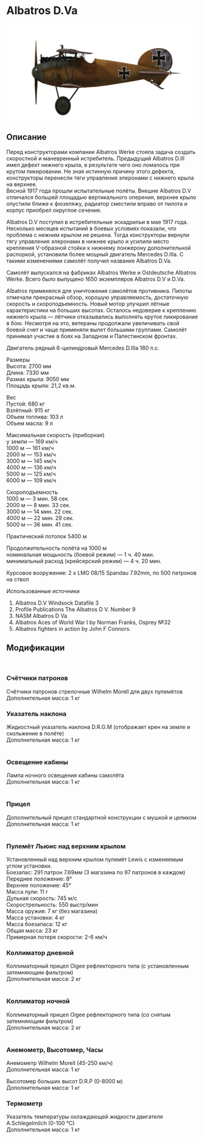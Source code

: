 # Albatros D.Va  
  
![albatrosd5](../images/albatrosd5.png)  
  
## Описание  
  
Перед конструкторами компании Albatros Werke стояла задача создать скоростной и маневренный истребитель. Предыдущий Albatros D.III имел дефект нижнего крыла, в результате чего оно ломалось при крутом пикировании. Не зная истинную причину этого дефекта, конструкторы перенесли тяги управления элеронами c нижнего крыла на верхнее.  
Весной 1917 года прошли испытательные полёты. Внешне Albatros D.V отличался большей площадью вертикального оперения, верхнее крыло опустили ближе к фюзеляжу, радиатор сместили вправо от пилота и корпус приобрел округлое сечение.  
  
Albatros D.V поступил в истребительные эскадрильи в мае 1917 года. Несколько месяцев испытаний в боевых условиях показали, что проблема с нижним крылом не решена. Тогда конструкторы вернули тягу управления элеронами в нижнее крыло и усилили место крепления V-образной стойки к нижнему лонжерону дополнительной распоркой, установили более мощный двигатель Mercedes D.IIIa. С такими изменениями самолёт получил название Albatros D.Va.  
  
Самолёт выпускался на фабриках Albatros Werke и Ostdeutsche Albatros Werke. Всего было выпущено 1650 экземпляров Albatros D.V и D.Va.  
  
Albatros применялся для уничтожения самолётов противника. Пилоты отмечали прекрасный обзор, хорошую управляемость, достаточную скорость и скороподъемность. Новый мотор улучшил лётные характеристики на больших высотах. Осталось недоверие к креплению нижнего крыла — лётчики отказывались выполнять крутое пикирование в бою. Несмотря на это, ветераны продолжали увеличивать свой боевой счет и чаще применяли вылет большими группами. Самолёт принимал участие в боях на Западном и Палестинском фронтах.  
  
  
Двигатель рядный 6-цилиндровый Mercedes D.IIIa 180 л.с.  
  
Размеры  
Высота: 2700 мм  
Длина: 7330 мм  
Размах крыла: 9050 мм  
Площадь крыла:  21,2 кв.м.  
  
Вес  
Пустой: 680 кг  
Взлётный: 915 кг  
Объем топлива: 103 л  
Объем масла: 9 л  
  
Максимальная скорость (приборная)  
у земли — 169 км/ч  
1000 м — 161 км/ч  
2000 м — 153 км/ч  
3000 м — 145 км/ч  
4000 м — 136 км/ч  
5000 м — 125 км/ч  
6000 м — 109 км/ч  
  
Скороподъемность  
1000 м —  3 мин. 58 сек.  
2000 м —  8 мин. 33 сек.  
3000 м — 14 мин. 22 сек.  
4000 м — 22 мин. 29 сек.  
5000 м — 36 мин. 41 сек.  
  
Практический потолок 5400 м  
  
Продолжительность полёта на 1000 м  
номинальная мощьность (боевой режим) — 1 ч. 40 мин.  
минимальный расход (крейсерский режим) — 4 ч. 20 мин.  
  
Курсовое вооружение: 2 x LMG 08/15 Spandau 7.92mm, по 500 патронов на ствол  
  
Использованные источники  
1) Albatros D.V  Windsock Datafile 3  
2) Profile Publications The Albatros D V. Number 9  
3) NASM Albatros D Va  
4) Albatros Aces of World War I by Norman Franks, Osprey №32  
5) Albatros fighters in action by John F Connors.  
  
## Модификации  
  ﻿
  
### Счётчики патронов  
  
Счётчики патронов стрелочные Wilhelm Morell для двух пулемётов  
Дополнительная масса: 1 кг  ﻿
  
### Указатель наклона  
  
Жидкостный указатель наклона D.R.G.M (отображает крен на земле и скольжение в полёте)  
Дополнительная масса: 1 кг  
  ﻿
  
### Освещение кабины  
  
Лампа ночного освещения кабины самолёта  
Дополнительная масса: 1 кг  
  ﻿
  
### Прицел  
  
Дополнительный прицел стандартной конструкции с мушкой и целиком  
Дополнительная масса: 1 кг  
  ﻿
  
### Пулемёт Льюис над верхним крылом  
  
Установленный над верхним крылом пулемёт Lewis с изменяемым углом установки.  
Боезапас: 291 патрон 7.69мм (3 магазина по 97 патронов в каждом)  
Переднее положение: 8°  
Верхнее положение: 45°  
Масса пули: 11 г  
Дульная скорость: 745 м/с  
Скорострельность: 550 выстр/мин  
Масса оружия: 7 кг (без магазина)  
Масса установки: 4 кг  
Масса боезапаса: 12 кг  
Общая масса: 23 кг  
Примерная потеря скорости: 2-6 км/ч  ﻿
  
### Коллиматор дневной  
  
Коллиматорный прицел Oigee рефлекторного типа (с установленным затемняющим фильтром)  
Дополнительная масса: 2 кг  
  ﻿
  
### Коллиматор ночной  
  
Коллиматорный прицел Oigee рефлекторного типа (со снятым затемняющим фильтром)  
Дополнительная масса: 2 кг  
  ﻿
  
### Анемометр, Высотомер, Часы  
  
Анемометр Wilhelm Morell (45-250 км/ч)  
Дополнительная масса: 1 кг  
  
Высотомер больших высот D.R.P (0-8000 м)  
Дополнительная масса: 1 кг  
  
### Термометр  
  
Указатель температуры охлаждающей жидкости двигателя A.Schlegelmilch (0-100 °C)  
Дополнительная масса: 1 кг  
